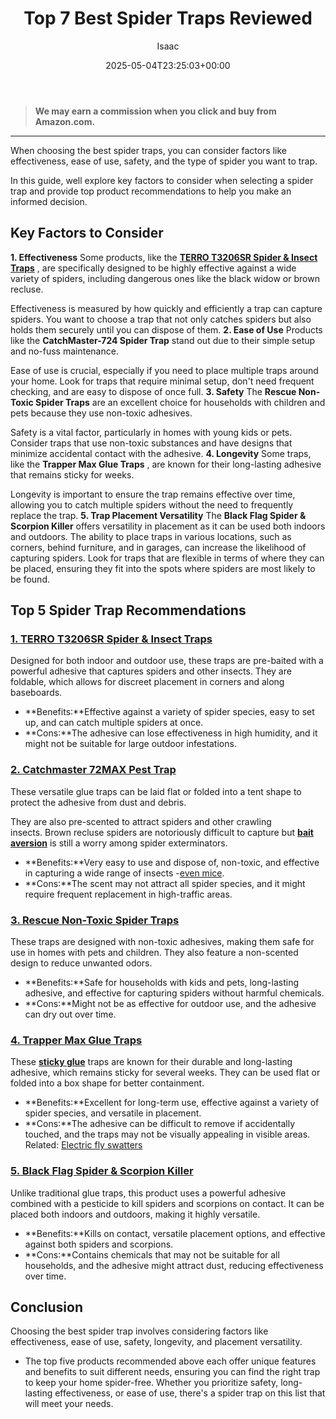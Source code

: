 ﻿---
author: Isaac
layout: post
title: Top 7 Best Spider Traps Reviewed
date: '2025-05-04T23:25:03+00:00'
categories:
- Product Reviews
- Spiders
tags: []
slug: /best-spider-traps/
lastmod: 2025-05-07T12:21:25+03:00
---
> **We may earn a commission when you click and buy from Amazon.com.**
>

---
When choosing the best spider traps, you can consider factors like effectiveness, ease of use, safety, and the type of spider you want to trap.

In this guide, well explore key factors to consider when selecting a spider trap and provide top product recommendations to help you make an informed decision.
## **Key Factors to Consider**
**1. Effectiveness**
Some products, like the
[**TERRO T3206SR Spider & Insect Traps**](https://www.amazon.com/dp/B07Q697VZK/?tag=p-policy-20)
, are specifically designed to be highly effective against a wide variety of spiders, including dangerous ones like the black widow or brown recluse.

Effectiveness is measured by how quickly and efficiently a trap can capture spiders. You want to choose a trap that not only catches spiders but also holds them securely until you can dispose of them.
**2. Ease of Use**
Products like the
**CatchMaster-724 Spider Trap**
stand out due to their simple setup and no-fuss maintenance.

Ease of use is crucial, especially if you need to place multiple traps around your home. Look for traps that require minimal setup, don't need frequent checking, and are easy to dispose of once full.
**3. Safety**
The
**Rescue Non-Toxic Spider Traps**
are an excellent choice for households with children and pets because they use non-toxic adhesives.

Safety is a vital factor, particularly in homes with young kids or pets. Consider traps that use non-toxic substances and have designs that minimize accidental contact with the adhesive.
**4. Longevity**
Some traps, like the
**Trapper Max Glue Traps**
, are known for their long-lasting adhesive that remains sticky for weeks.

Longevity is important to ensure the trap remains effective over time, allowing you to catch multiple spiders without the need to frequently replace the trap.
**5. Trap Placement Versatility**
The
**Black Flag Spider & Scorpion Killer**
offers versatility in placement as it can be used both indoors and outdoors. The ability to place traps in various locations, such as corners, behind furniture, and in garages, can increase the likelihood of capturing spiders. Look for traps that are flexible in terms of where they can be placed, ensuring they fit into the spots where spiders are most likely to be found.
## **Top 5 Spider Trap Recommendations**
### [**1. TERRO T3206SR Spider & Insect Traps**](https://www.amazon.com/dp/B07Q697VZK/?tag=p-policy-20)
Designed for both indoor and outdoor use, these traps are pre-baited with a powerful adhesive that captures spiders and other insects. They are foldable, which allows for discreet placement in corners and along baseboards.
- **Benefits:**Effective against a variety of spider species, easy to set up, and can catch multiple spiders at once.
- **Cons:**The adhesive can lose effectiveness in high humidity, and it might not be suitable for large outdoor infestations.
### [**2. Catchmaster 72MAX Pest Trap**](https://www.amazon.com/dp/B07Q697VZK/?tag=p-policy-20)
These versatile glue traps can be laid flat or folded into a tent shape to protect the adhesive from dust and debris.

They are also pre-scented to attract spiders and other crawling insects. Brown recluse spiders are notoriously difficult to capture but
[**bait aversion**](https://portal.nifa.usda.gov/web/crisprojectpages/0231493-behavioral-resistance-and-bait-aversion-in-the-german-cockroach.html)
is still a worry among spider exterminators.
- **Benefits:**Very easy to use and dispose of, non-toxic, and effective in capturing a wide range of insects -[even mice](https://pestpolicy.com/how-much-is-an-exterminator-for-mice/).
- **Cons:**The scent may not attract all spider species, and it might require frequent replacement in high-traffic areas.
### [**3. Rescue Non-Toxic Spider Traps**](https://www.amazon.com/dp/B08QDM86VM/?tag=p-policy-20)
These traps are designed with non-toxic adhesives, making them safe for use in homes with pets and children. They also feature a non-scented design to reduce unwanted odors.
- **Benefits:**Safe for households with kids and pets, long-lasting adhesive, and effective for capturing spiders without harmful chemicals.
- **Cons:**Might not be as effective for outdoor use, and the adhesive can dry out over time.
### [**4. Trapper Max Glue Traps**](https://www.amazon.com/dp/B06XGL8R89/?tag=p-policy-20)
These
[**sticky glue**](https://citybugs.tamu.edu/factsheets/ipm/what-is-a-sticky-trap/)
traps are known for their durable and long-lasting adhesive, which remains sticky for several weeks. They can be used flat or folded into a box shape for better containment.
- **Benefits:**Excellent for long-term use, effective against a variety of spider species, and versatile in placement.
- **Cons:**The adhesive can be difficult to remove if accidentally touched, and the traps may not be visually appealing in visible areas.
Related:
[Electric fly swatters](https://pestpolicy.com/best-electric-fly-swatter/)
### [**5. Black Flag Spider & Scorpion Killer**](https://www.amazon.com/dp/B00AA8WSKW/?tag=p-policy-20)
Unlike traditional glue traps, this product uses a powerful adhesive combined with a pesticide to kill spiders and scorpions on contact. It can be placed both indoors and outdoors, making it highly versatile.
- **Benefits:**Kills on contact, versatile placement options, and effective against both spiders and scorpions.
- **Cons:**Contains chemicals that may not be suitable for all households, and the adhesive might attract dust, reducing effectiveness over time.
## **Conclusion**
Choosing the best spider trap involves considering factors like effectiveness, ease of use, safety, longevity, and placement versatility.
- The top five products recommended above each offer unique features and benefits to suit different needs, ensuring you can find the right trap to keep your home spider-free.
Whether you prioritize safety, long-lasting effectiveness, or ease of use, there's a spider trap on this list that will meet your needs.